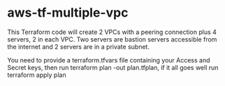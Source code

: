 # aws-tf-multiple-vpc
This Terraform code will create 2 VPCs with a peering connection plus 4 servers, 2 in each VPC. 
Two servers are bastion servers accessible from the internet and 2 servers are in a private subnet. 

You need to provide a terraform.tfvars file containing your Access and Secret keys, then run terraform plan -out plan.tfplan, if it all goes well run terraform apply plan
